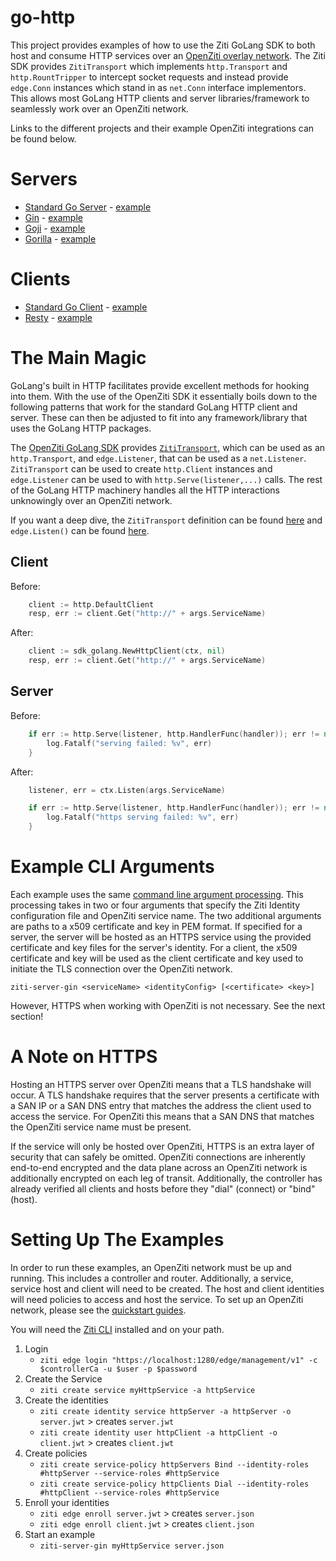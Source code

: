 # go-http

This project provides examples of how to use the Ziti GoLang SDK to both host and consume HTTP services over an
[OpenZiti overlay network](https://github.com/openziti/ziti). The Ziti SDK provides `ZitiTransport` which 
implements `http.Transport` and `http.RountTripper` to intercept socket requests and instead provide 
`edge.Conn` instances which stand in as `net.Conn` interface implementors. This allows most GoLang HTTP clients 
and server libraries/framework to seamlessly work over an OpenZiti network.

Links to the different projects and their example OpenZiti integrations can be found below.

# Servers

- [Standard Go Server](https://pkg.go.dev/net/http) - [example](./cmd/ziti-server-go/main.go)
- [Gin](https://github.com/gin-gonic/gin) - [example](./cmd/ziti-server-gin/main.go)
- [Goji](https://github.com/goji/goji) - [example](./cmd/ziti-server-goji/main.go)
- [Gorilla](https://github.com/gorilla/mux) - [example](./cmd/ziti-server-gorilla/main.go)

# Clients

- [Standard Go Client](https://pkg.go.dev/net/http) - [example](./cmd/ziti-client-go/main.go)
- [Resty](https://github.com/go-resty/resty) - [example](./cmd/ziti-client-resty/main.go)

# The Main Magic

GoLang's built in HTTP facilitates provide excellent methods for hooking into them. With the use of
the OpenZiti SDK it essentially boils down to the following patterns that work for the standard
GoLang HTTP client and server. These can then be adjusted to fit into any framework/library that uses
the GoLang HTTP packages.

The [OpenZiti GoLang SDK](https://github.com/openziti/sdk-golang) provides [`ZitiTransport`](https://github.com/openziti/sdk-golang/blob/main/http_transport.go),
which can be used as an `http.Transport`, and `edge.Listener`, that can be used as a `net.Listener`. `ZitiTransport`
can be used to create `http.Client` instances and `edge.Listener` can be used to with `http.Serve(listener,...)` calls.
The rest of the GoLang HTTP machinery handles all the HTTP interactions unknowingly over an OpenZiti network.

If you want a deep dive, the `ZitiTransport` definition can be found [here](https://github.com/openziti/sdk-golang/blob/main/http_transport.go)
and `edge.Listen()` can be found [here](https://github.com/openziti/sdk-golang/blob/main/ziti/ziti.go#L590).

## Client
Before:
```go
    client := http.DefaultClient
    resp, err := client.Get("http://" + args.ServiceName)
```

After:
```go
	client := sdk_golang.NewHttpClient(ctx, nil)
	resp, err := client.Get("http://" + args.ServiceName)
```

## Server
Before:
```go
	if err := http.Serve(listener, http.HandlerFunc(handler)); err != nil {
		log.Fatalf("serving failed: %v", err)
	}
```

After:
```go
	listener, err = ctx.Listen(args.ServiceName)

	if err := http.Serve(listener, http.HandlerFunc(handler)); err != nil {
		log.Fatalf("https serving failed: %v", err)
	}
```

# Example CLI Arguments

Each example uses the same [command line argument processing](./cmd/args.go). This processing takes in two
or four arguments that specify the Ziti Identity configuration file and OpenZiti service name. The two
additional arguments are paths to a x509 certificate and key in PEM format. If specified for a server,
the server will be hosted as an HTTPS service using the provided certificate and key files for the server's
identity. For a client, the x509 certificate and key will be used as the client certificate and key used to
initiate the TLS connection over the OpenZiti network.

`ziti-server-gin <serviceName> <identityConfig> [<certificate> <key>]`

However, HTTPS when working with OpenZiti is not necessary. See the next section!

# A Note on HTTPS

Hosting an HTTPS server over OpenZiti means that a TLS handshake will occur. A TLS handshake
requires that the server presents a certificate with a SAN IP or a SAN DNS entry that matches
the address the client used to access the service. For OpenZiti this means that a SAN DNS
that matches the OpenZiti service name must be present.

If the service will only be hosted over OpenZiti, HTTPS is an extra layer of security that can safely
be omitted. OpenZiti connections are inherently end-to-end encrypted and the data plane across
an OpenZiti network is additionally encrypted on each leg of transit. Additionally, the controller
has already verified all clients and hosts before they "dial" (connect) or "bind" (host).

# Setting Up The Examples

In order to run these examples, an OpenZiti network must be up and running. This includes a controller and router.
Additionally, a service, service host and client will need to be created. The host and client identities will need
policies to access and host the service. To set up an OpenZiti network, please see the 
[quickstart guides](https://openziti.github.io/ziti/quickstarts/quickstart-overview.html).

You will need the [Ziti CLI](https://github.com/openziti/ziti/cmd/ziti) installed and on your path.

1) Login 
    - `ziti edge login "https://localhost:1280/edge/management/v1" -c $controllerCa -u $user -p $password`
2) Create the Service
    - `ziti create service myHttpService -a httpService`
3) Create the identities
    - `ziti create identity service httpServer -a httpServer -o server.jwt` > creates `server.jwt`
    - `ziti create identity user httpClient -a httpClient -o client.jwt` > creates `client.jwt`
4) Create policies
    - `ziti create service-policy httpServers Bind --identity-roles #httpServer --service-roles #httpService`
    - `ziti create service-policy httpClients Dial --identity-roles #httpClient --service-roles #httpService`
6) Enroll your identities
    - `ziti edge enroll server.jwt` > creates `server.json`
    - `ziti edge enroll client.jwt` > creates `client.json`
7) Start an example
    - `ziti-server-gin myHttpService server.json`